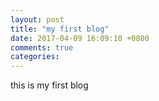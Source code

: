 ```yaml
---
layout: post
title: "my first blog"
date: 2017-04-09 16:09:10 +0800
comments: true
categories: 
---
```

this is my first blog